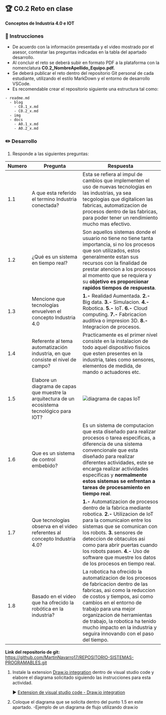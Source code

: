 ## :trophy: C0.2 Reto en clase

**Conceptos de Industria 4.0 e IOT**

### :blue_book: Instrucciones

- De acuerdo con la información presentada y el video mostrado por el asesor, contestar las preguntas indicadas en la tabla del apartado desarrollo.
- Al concluir el reto se deberá subir en formato PDF a la plataforma con la nomenclatura **C0.2_NombreApellido_Equipo.pdf.**
- Se deberá publicar el reto dentro del repositorio Git personal de cada estudiante, utilizando el estilo MarkDown y el entorno de desarrollo VSCode.
- Es recomendable crear el repositorio siguiente una estructura tal como:
```
- readme.md
  - blog
    - C0.1_x.md
    - C0.2_x.md
  - img
  - docs
    - A0.1_x.md
    - A0.2_x.md
```
  
### :pencil2: Desarrollo

1. Responde a las siguientes preguntas:

| Numero | Pregunta                                            | Respuesta  |
| ------ | --------------------------------------------------- | ---------  |
| 1.1      | A que esta referido el termino Industria conectada? |  Esta se refiera al impul  de cambios que implementen el uso de nuevas tecnologias en las industrias, ya sea tecgologias que digitalicen las fabricas, automatizacion de procesos dentro de las fabricas, para poder tener un rendimiento mucho mas efectivo.       |
| 1.2      | ¿Qué es un sistema en tiempo real?                  |Son aquellos sistemas donde el usuario no tiene no tiene tanta importancia, si no los procesos que son utilizados, estos generalmente estan sus recursos con la finalidad de prestar atencion a los procesos al momento que se requiera y su **objetivo es proporcionar rapidos tiempos de respuesta**. |
| 1.3      | Mencione que tecnologías envuelven el concepto Industria 4.0    | **1.-** Realidad Aumentada. **2.-** Big data. **3.-** Simulacion. **4.-** Robotica. **5.-** IoT. **6.-** Cloud computing. **7.-** Fabricacion auditiva o impresion 3D. **8.-** Integracion de procesos.       |
| 1.4      | Referente al tema automatización industria, en que consiste el nivel de campo?                        |Practicamente es el primer nivel consiste en la instalacion de todo aquel  dispositivo fisicos que esten presentes en la industria, tales como sensores, elementos de medida, de mando o actuadores etc.       |
| 1.5      | Elabore un diagrama de capas que muestre la arquitectura de un ecosistema tecnológico para IOT?                       |       ![diagrama de capas IoT](https://raw.githubusercontent.com/MartinNavarro17/REPOSITORIO-SISTEMAS-PROGRAMABLES/master/blog/1.5.drawio.png)     |
| 1.6      | Que es un sistema de control embebido?         |Es un sistema de computacion que esta diseñado para realizar procesos o tarea especificas, a diferencia de una sistema convencionale que esta diseñado para realizar diferentes actividades, este se encarga realizar actividades especificas y **normalmente estos sistemas se enfrentan a tareas de procesamiento en tiempo real**.    |
| 1.7      | Que tecnologías observa en el video referentes al concepto Industria 4.0?         |**1.-** Automatizacion de procesos dentro de la fabrica mediante robotica. **2.-** Utilizacion de IoT para la comunicaion entre los sistemas que se comunican con los robots. **3.** sensores de deteccion de obtaculos asi como para abrir puertas cuando los robots pasen.    **4.-** Uso de software que muestre los datos de los procesos en tiempo real.   |
| 1.8      | Basado en el video que ha ofrecido la robótica en la industria?        |La robotica ha ofrecido la automatizacion de los procesos de fabricacion dentro de las fabricas, asi como la reduccion de costos y tiempos, asi como cambios en el entorno de trabajo para una mejor organizacion de herramientas de trabajo, la robotica ha tenido mucho impacto en la industria y seguira innovando con el paso del tiempo. |
**Link del repositorio de git:** https://github.com/MartinNavarro17/REPOSITORIO-SISTEMAS-PROGRAMABLES.git

1. Instale la extension [Draw.io integration](https://marketplace.visualstudio.com/items?itemName=hediet.vscode-drawio) dentro de visual studio code y elabore el diagrama solicitado siguiendo las instrucciones para esta actividad.

    :arrow_forward: [Extension de visual studio code - Draw.io integration](https://www.youtube.com/watch?v=Y47ZlxoDWNI)

2. Coloque el diagrama que se solicita dentro del punto 1.5 en este apartado.
   -Ejemplo de un diagrama de flujo utilizando draw.io
